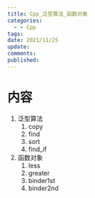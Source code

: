 ```yaml
---
title: Cpp_泛型算法_函数对象
categories:
  - - Cpp
tags: 
date: 2021/11/25
update: 
comments: 
published:
---
```

# 内容

1. 泛型算法
    1. copy
    2. find
    3. sort
    4. find_if
2. 函数对象
    1. less
    2. greater
    3. binder1st
    4. binder2nd